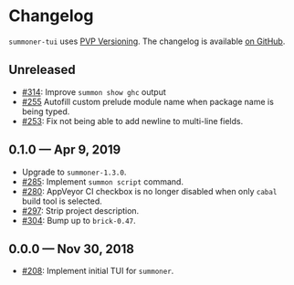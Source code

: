 # Changelog

`summoner-tui` uses [PVP Versioning][1].
The changelog is available [on GitHub][2].

## Unreleased

* [#314](https://github.com/kowainik/summoner/issues/314):
  Improve `summon show ghc` output
* [#255](https://github.com/kowainik/summoner/issues/255)
  Autofill custom prelude module name when package name is being typed.
* [#253](https://github.com/kowainik/summoner/issues/253):
  Fix not being able to add newline to multi-line fields.

## 0.1.0 — Apr 9, 2019

* Upgrade to `summoner-1.3.0`.
* [#285](https://github.com/kowainik/summoner/issues/285):
  Implement `summon script` command.
* [#280](https://github.com/kowainik/summoner/issues/280):
  AppVeyor CI checkbox is no longer disabled when only `cabal` build tool is
  selected.
* [#297](https://github.com/kowainik/summoner/issues/297):
  Strip project description.
* [#304](https://github.com/kowainik/summoner/issues/304):
  Bump up to `brick-0.47`.

## 0.0.0 — Nov 30, 2018

* [#208](https://github.com/kowainik/summoner/issues/208):
   Implement initial TUI for `summoner`.

[1]: https://pvp.haskell.org
[2]: https://github.com/kowainik/summoner/releases
